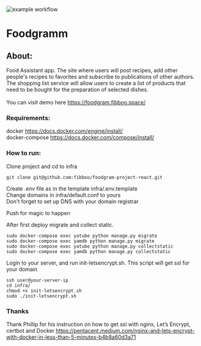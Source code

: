 ![example workflow](https://github.com/fibboo/foodgram-project-react/actions/workflows/workflow.yaml/badge.svg)

# Foodgramm
## About:
Food Assistant app. The site where users will post recipes, add
other people's recipes to favorites and subscribe to publications of other authors. The shopping list service will allow
users to create a list of products that need to be bought for the preparation of selected dishes.
<br><br>
You can visit demo here https://foodgram.fibboo.space/ <br>

### Requirements:
docker https://docs.docker.com/engine/install/ <br>
docker-compose https://docs.docker.com/compose/install/

### How to run:

Clone project and cd to infra
```
git clone git@github.com:fibboo/foodgram-project-react.git
```
Create .env file as in the template infra/.env.template <br>
Change domains in infra/default.conf to yours <br>
Don't forget to set up DNS with your domain registrar<br>

Push for magic to happen

After first deploy migrate and collect static.
```
sudo docker-compose exec yatube python manage.py migrate
sudo docker-compose exec yamdb python manage.py migrate
sudo docker-compose exec yatube python manage.py collectstatic
sudo docker-compose exec yamdb python manage.py collectstatic
```

Login to your server, and run init-letsencrypt.sh. This script will get ssl for your domain
```
ssh user@your-server-ip
cd infra/
chmod +x init-letsencrypt.sh
sudo ./init-letsencrypt.sh
```

### Thanks
Thank Phillip for his instruction on how to get ssl with nginx, Let’s Encrypt, certbot and Docker https://pentacent.medium.com/nginx-and-lets-encrypt-with-docker-in-less-than-5-minutes-b4b8a60d3a71 <br>
